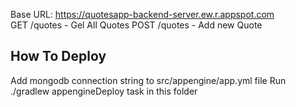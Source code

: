 Base URL: https://quotesapp-backend-server.ew.r.appspot.com  
GET /quotes - Gel All Quotes 
POST /quotes - Add new Quote

## How To Deploy
Add mongodb connection string to src/appengine/app.yml file
Run ./gradlew appengineDeploy task in this folder
